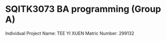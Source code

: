 # SQITK3073 BA programming (Group A)
  Individual Project
  Name: TEE YI XUEN
  Matric Number: 299132
